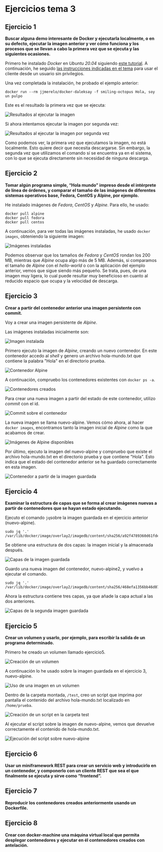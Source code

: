 # Ejercicios tema 3

## Ejercicio 1

**Buscar alguna demo interesante de Docker y ejecutarla localmente, o en su defecto, ejecutar la imagen anterior y ver cómo funciona y los procesos que se llevan a cabo la primera vez que se ejecuta y las siguientes ocasiones.**

Primero he instalado *Docker* en *Ubuntu 20.04* siguiendo [este tutorial](https://www.digitalocean.com/community/tutorials/how-to-install-and-use-docker-on-ubuntu-20-04-es). A continuación, he seguido [las instrucciones indicadas en el tema](https://docs.docker.com/engine/install/linux-postinstall/#manage-docker-as-a-non-root-user) para usar el cliente desde un usuario sin privilegios.

Una vez completada la instalación, he probado el ejemplo anterior:

```
docker run --rm jjmerelo/docker-daleksay -f smiling-octopus Hola, soy un pulpo
```

Este es el resultado la primera vez que se ejecuta:

![Resultados al ejecutar la imagen](./imgs/docker1.png "Resultados al ejecutar la imagen")

Si ahora intentamos ejecutar la imagen por segunda vez:

![Resultados al ejecutar la imagen por segunda vez](./imgs/docker2.png "Resultados al ejecutar la imagen por segunda vez")

Como podemos ver, la primera vez que ejecutamos la imagen, no está localmente. Esto quiere decir que necesita descargarse. Sin embargo, la segunda vez que utilizamos el comando sí se encuentra ya en el sistema, con lo que se ejecuta directamente sin necesidad de ninguna descarga.

## Ejercicio 2

**Tomar algún programa simple, “Hola mundo” impreso desde el intérprete de línea de órdenes, y comparar el tamaño de las imágenes de diferentes sistemas operativos base, Fedora, CentOS y Alpine, por ejemplo.**

He instalado imágenes de *Fedora*, *CentOS* y *Alpine*. Para ello, he usado:

```
docker pull alpine
docker pull fedora
docker pull centos
```

A continuación, para ver todas las imágenes instaladas, he usado `docker images`, obteniendo la siguiente imagen:

![Imágenes instaladas](./imgs/images.png "Imágenes instaladas")

Podemos observar que los tamaños de *Fedora* y *CentOS* rondan los 200 MB, mientras que *Alpine* ocupa algo más de 5 MB. Además, si comparamos el tamaño de *Alpine* con el *hello-world* o con la aplicación del ejemplo anterior, vemos que sigue siendo más pequeño. Se trata, pues, de una imagen muy ligera, lo cual puede resultar muy beneficioso en cuanto al reducido espacio que ocupa y la velocidad de descarga.

## Ejercicio 3

**Crear a partir del contenedor anterior una imagen persistente con commit.**

Voy a crear una imagen persistente de *Alpine*. 

Las imágenes instaladas inicialmente son: 

![Imagen instalada](./imgs/imagen_inicial.png "Imagen instalada")

Primero ejecuto la imagen de *Alpine*, creando un nuevo contenedor. En este contenedor accedo al *shell* y genero un archivo hola-mundo.txt que contiene la palabra "Hola" en el directorio prueba.

![Contenedor *Alpine*](./imgs/contenedor_alpine.png "Contenedor *Alpine*")

A continuación, compruebo los contenedores existentes con `docker ps -a`.

![Contenedores creados](./imgs/contenedores.png "Contenedores creados")

Para crear una nueva imagen a partir del estado de este contenedor, utilizo *commit* con el id.

![Commit sobre el contenedor](./imgs/commit.png "Commit sobre el contenedor")

La nueva imagen se llama nuevo-alpine. Vemos cómo ahora, al hacer `docker images`, encontramos tanto la imagen inicial de *Alpine* como la que acabamos de crear.

![Imágenes de *Alpine* disponibles](./imgs/alpine_images.png "Imágenes de *Alpine* disponibles")

Por último, ejecuto la imagen del nuevo-alpine y compruebo que existe el archivo hola-mundo.txt en el directorio prueba y que contiene "Hola". Esto indica que el estado del contenedor anterior se ha guardado correctamente en esta imagen.

![Contenedor a partir de la imagen guardada](./imgs/contenedor_alpine.png "Contenedor a partir de la imagen guardada")

## Ejercicio 4

**Examinar la estructura de capas que se forma al crear imágenes nuevas a partir de contenedores que se hayan estado ejecutando.**

Ejecuto el comando `jq`sobre la imagen guardada en el ejercicio anterior (nuevo-alpine).

```
sudo jq '.' /var/lib/docker/image/overlay2/imagedb/content/sha256/a92f4789360d61fde64b240f6f875c978656e729b95fc3f1f792213a75f3b9e8

```

Se obtiene una estructura de dos capas: la imagen inicial y la almacenada después.

![Capas de la imagen guardada](./imgs/capas1.png "Capas de la imagen guardada")


Guardo una nueva imagen del contenedor, nuevo-alpine2, y vuelvo a ejecutar el comando.

```
sudo jq '.' /var/lib/docker/image/overlay2/imagedb/content/sha256/468efa1356bb46d074a702f0c4b2ece4caf8453daf83a1cd4a24a93f49f71be4

```

Ahora la estructura contiene tres capas, ya que añade la capa actual a las dos anteriores.

![Capas de la segunda imagen guardada](./imgs/capas1.png "Capas de la segunda imagen guardada")

## Ejercicio 5

**Crear un volumen y usarlo, por ejemplo, para escribir la salida de un programa determinado.**

Primero he creado un volumen llamado ejercicio5.

![Creación de un volumen](./imgs/volumen.png "Creación de un volumen")

A continuación lo he usado sobre la imagen guardada en el ejercicio 3, nuevo-alpine.

![Uso de una imagen en un volumen](./imgs/imagen_volumen.png "Uso de una imagen en un volumen")

Dentro de la carpeta montada, `/test`, creo un script que imprima por pantalla el contenido del archivo hola-mundo.txt localizado en `/home/prueba`.

![Creación de un script en la carpeta test](./imgs/script.png "Creación de un script en la carpeta test")

Al ejecutar el script sobre la imagen de nuevo-alpine, vemos que devuelve correctamente el contenido de hola-mundo.txt.

![Ejecución del script sobre nuevo-alpine](./imgs/uso_script.png "Ejecución del script sobre nuevo-alpine")

## Ejercicio 6

**Usar un miniframework REST para crear un servicio web y introducirlo en un contenedor, y componerlo con un cliente REST que sea el que finalmente se ejecuta y sirve como “frontend”.**



## Ejercicio 7

**Reproducir los contenedores creados anteriormente usando un Dockerfile.**

## Ejercicio 8

**Crear con docker-machine una máquina virtual local que permita desplegar contenedores y ejecutar en él contenedores creados con antelación.**










